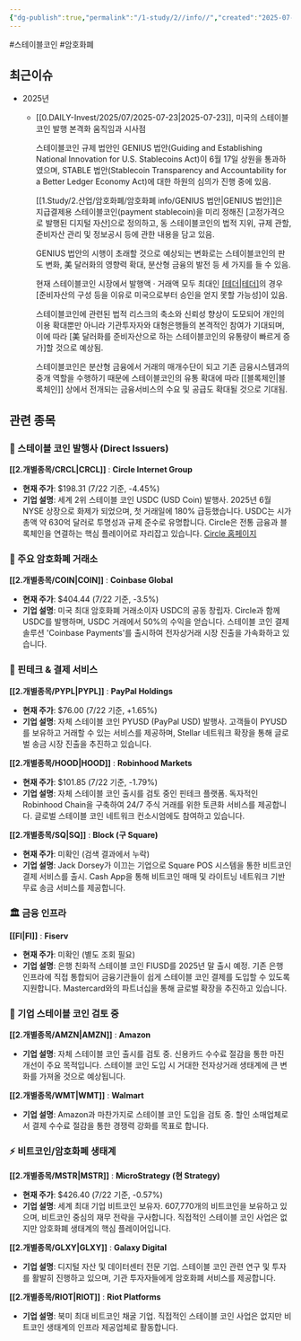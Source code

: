 ```yaml
---
{"dg-publish":true,"permalink":"/1-study/2//info//","created":"2025-07-23T18:54:52.914+09:00","updated":"2025-07-25T20:40:55.730+09:00"}
---
```


#스테이블코인 #암호화폐 

## 최근이슈

- 2025년
	- [[0.DAILY-Invest/2025/07/2025-07-23\|2025-07-23]], 미국의 스테이블코인 발행 본격화 움직임과 시사점
	  
	  스테이블코인 규제 법안인 GENIUS 법안(Guiding and Establishing National Innovation for U.S. Stablecoins Act)이 6월 17일 상원을 통과하였으며, STABLE 법안(Stablecoin Transparency and Accountability for a Better Ledger Economy Act)에 대한 하원의 심의가 진행 중에 있음.
	  
	  [[1.Study/2.산업/암호화폐/암호화폐 info/GENIUS 법안\|GENIUS 법안]]은 지급결제용 스테이블코인(payment stablecoin)을 미리 정해진 [고정가격으로 발행된 디지털 자산]으로 정의하고, 동 스테이블코인의 법적 지위, 규제 관할, 준비자산 관리 및 정보공시 등에 관한 내용을 담고 있음.
	  
	  GENIUS 법안의 시행이 초래할 것으로 예상되는 변화로는 스테이블코인의 판도 변화, 美 달러화의 영향력 확대, 분산형 금융의 발전 등 세 가지를 들 수 있음.
	  
	  현재 스테이블코인 시장에서 발행액 ‧ 거래액 모두 최대인 [[테더\|테더]](USDT)의 경우 [준비자산의 구성 등을 이유로 미국으로부터 승인을 얻지 못할 가능성]이 있음.
	  
	  스테이블코인에 관련된 법적 리스크의 축소와 신뢰성 향상이 도모되어 개인의 이용 확대뿐만 아니라 기관투자자와 대형은행들의 본격적인 참여가 기대되며, 이에 따라 [美 달러화를 준비자산으로 하는 스테이블코인의 유통량이 빠르게 증가]할 것으로 예상됨.
	  
	  스테이블코인은 분산형 금융에서 거래의 매개수단이 되고 기존 금융시스템과의 중개 역할을 수행하기 때문에 스테이블코인의 유통 확대에 따라 [[블록체인\|블록체인]] 상에서 전개되는 금융서비스의 수요 및 공급도 확대될 것으로 기대됨.


## 관련 종목 

### 🏦 스테이블 코인 발행사 (Direct Issuers)

**[[2.개별종목/CRCL\|CRCL]]** : **Circle Internet Group**

- **현재 주가**: $198.31 (7/22 기준, -4.45%)
- **기업 설명**: 세계 2위 스테이블 코인 USDC (USD Coin) 발행사. 2025년 6월 NYSE 상장으로 화제가 되었으며, 첫 거래일에 180% 급등했습니다. USDC는 시가총액 약 630억 달러로 투명성과 규제 준수로 유명합니다. Circle은 전통 금융과 블록체인을 연결하는 핵심 플레이어로 자리잡고 있습니다. [Circle 홈페이지](https://www.circle.com/)

### 💱 주요 암호화폐 거래소

**[[2.개별종목/COIN\|COIN]]** : **Coinbase Global**

- **현재 주가**: $404.44 (7/22 기준, -3.5%)
- **기업 설명**: 미국 최대 암호화폐 거래소이자 USDC의 공동 창립자. Circle과 함께 USDC를 발행하며, USDC 거래에서 50%의 수익을 얻습니다. 스테이블 코인 결제 솔루션 'Coinbase Payments'를 출시하여 전자상거래 시장 진출을 가속화하고 있습니다.

### 📱 핀테크 & 결제 서비스

**[[2.개별종목/PYPL\|PYPL]]** : **PayPal Holdings**

- **현재 주가**: $76.00 (7/22 기준, +1.65%)
- **기업 설명**: 자체 스테이블 코인 PYUSD (PayPal USD) 발행사. 고객들이 PYUSD를 보유하고 거래할 수 있는 서비스를 제공하며, Stellar 네트워크 확장을 통해 글로벌 송금 시장 진출을 추진하고 있습니다.

**[[2.개별종목/HOOD\|HOOD]]** : **Robinhood Markets**

- **현재 주가**: $101.85 (7/22 기준, -1.79%)
- **기업 설명**: 자체 스테이블 코인 출시를 검토 중인 핀테크 플랫폼. 독자적인 Robinhood Chain을 구축하여 24/7 주식 거래를 위한 토큰화 서비스를 제공합니다. 글로벌 스테이블 코인 네트워크 컨소시엄에도 참여하고 있습니다.

**[[2.개별종목/SQ\|SQ]]** : **Block (구 Square)**

- **현재 주가**: 미확인 (검색 결과에서 누락)
- **기업 설명**: Jack Dorsey가 이끄는 기업으로 Square POS 시스템을 통한 비트코인 결제 서비스를 출시. Cash App을 통해 비트코인 매매 및 라이트닝 네트워크 기반 무료 송금 서비스를 제공합니다.

### 🏛️ 금융 인프라

**[[FI\|FI]]** : **Fiserv**

- **현재 주가**: 미확인 (별도 조회 필요)
- **기업 설명**: 은행 친화적 스테이블 코인 FIUSD를 2025년 말 출시 예정. 기존 은행 인프라에 직접 통합되어 금융기관들이 쉽게 스테이블 코인 결제를 도입할 수 있도록 지원합니다. Mastercard와의 파트너십을 통해 글로벌 확장을 추진하고 있습니다.

### 🏢 기업 스테이블 코인 검토 중

**[[2.개별종목/AMZN\|AMZN]]** : **Amazon**

- **기업 설명**: 자체 스테이블 코인 출시를 검토 중. 신용카드 수수료 절감을 통한 마진 개선이 주요 목적입니다. 스테이블 코인 도입 시 거대한 전자상거래 생태계에 큰 변화를 가져올 것으로 예상됩니다.

**[[2.개별종목/WMT\|WMT]]** : **Walmart**

- **기업 설명**: Amazon과 마찬가지로 스테이블 코인 도입을 검토 중. 할인 소매업체로서 결제 수수료 절감을 통한 경쟁력 강화를 목표로 합니다.

### ⚡ 비트코인/암호화폐 생태계

**[[2.개별종목/MSTR\|MSTR]]** : **MicroStrategy (현 Strategy)**

- **현재 주가**: $426.40 (7/22 기준, -0.57%)
- **기업 설명**: 세계 최대 기업 비트코인 보유자. 607,770개의 비트코인을 보유하고 있으며, 비트코인 중심의 재무 전략을 구사합니다. 직접적인 스테이블 코인 사업은 없지만 암호화폐 생태계의 핵심 플레이어입니다.

**[[2.개별종목/GLXY\|GLXY]]** : **Galaxy Digital**

- **기업 설명**: 디지털 자산 및 데이터센터 전문 기업. 스테이블 코인 관련 연구 및 투자를 활발히 진행하고 있으며, 기관 투자자들에게 암호화폐 서비스를 제공합니다.

**[[2.개별종목/RIOT\|RIOT]]** : **Riot Platforms**

- **기업 설명**: 북미 최대 비트코인 채굴 기업. 직접적인 스테이블 코인 사업은 없지만 비트코인 생태계의 인프라 제공업체로 활동합니다.